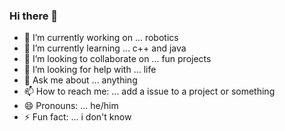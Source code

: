### Hi there 👋

<!--
**citricacid2/citricacid2** is a ✨ _special_ ✨ repository because its `README.md` (this file) appears on your GitHub profile.

Here are some ideas to get you started:

- 🔭 I’m currently working on ...
- 🌱 I’m currently learning ...
- 👯 I’m looking to collaborate on ...
- 🤔 I’m looking for help with ...
- 💬 Ask me about ...
- 📫 How to reach me: ...
- 😄 Pronouns: ...
- ⚡ Fun fact: ...
-->

- 🔭 I’m currently working on ... robotics
- 🌱 I’m currently learning ... c++ and java
- 👯 I’m looking to collaborate on ... fun projects
- 🤔 I’m looking for help with ... life
- 💬 Ask me about ... anything
- 📫 How to reach me: ... add a issue to a project or something
- 😄 Pronouns: ... he/him
- ⚡ Fun fact: ... i don't know
